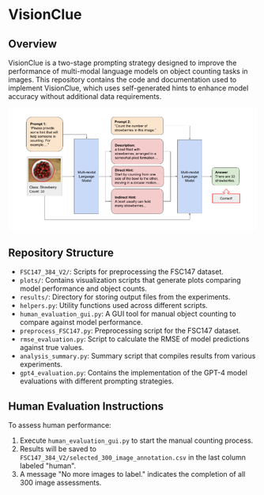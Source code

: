 # VisionClue

## Overview

VisionClue is a two-stage prompting strategy designed to improve the performance of multi-modal language models on object counting tasks in images. This repository contains the code and documentation used to implement VisionClue, which uses self-generated hints to enhance model accuracy without additional data requirements.

![Alt text](plots/visionclue.png)

## Repository Structure

- `FSC147_384_V2/`: Scripts for preprocessing the FSC147 dataset.
- `plots/`: Contains visualization scripts that generate plots comparing model performance and object counts.
- `results/`: Directory for storing output files from the experiments.
- `helpers.py`: Utility functions used across different scripts.
- `human_evaluation_gui.py`: A GUI tool for manual object counting to compare against model performance.
- `preprocess_FSC147.py`: Preprocessing script for the FSC147 dataset.
- `rmse_evaluation.py`: Script to calculate the RMSE of model predictions against true values.
- `analysis_summary.py`: Summary script that compiles results from various experiments.
- `gpt4_evaluation.py`: Contains the implementation of the GPT-4 model evaluations with different prompting strategies.

## Human Evaluation Instructions

To assess human performance:
1. Execute `human_evaluation_gui.py` to start the manual counting process.
2. Results will be saved to `FSC147_384_V2/selected_300_image_annotation.csv` in the last column labeled "human".
3. A message "No more images to label." indicates the completion of all 300 image assessments.
